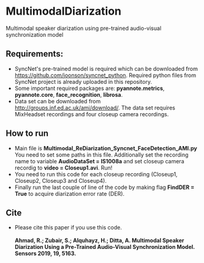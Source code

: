 # MultimodalDiarization
Multimodal speaker diarization using pre-trained audio-visual synchronization model

## Requirements:
- SyncNet's pre-trained model is required which can be downloaded from https://github.com/joonson/syncnet_python. Required python files from SyncNet project is already uploaded in this repository. 
- Some important required packages are: __pyannote.metrics__, __pyannote.core__, __face_recognition__, __librosa__.
- Data set can be downloaded from http://groups.inf.ed.ac.uk/ami/download/. The data set requires MixHeadset recordings and four closeup camera recordings. 

## How to run
- Main file is **Multimodal_ReDiarization_Syncnet_FaceDetection_AMI.py** You need to set some paths in this file. Additionally set the recording name to variable **AudioDataSet = IS1008a** and set closeup camera recordig to **video = Closeup1.avi**. Run!
- You need to run this code for each closeup recording (Closeup1, Closeup2, Closeup3 and Closeup4). 
- Finally run the last couple of line of the code by making flag **FindDER = True** to acquire diarization error rate (DER). 

## Cite
- Please cite this paper if you use this code. <br />  
**Ahmad, R.; Zubair, S.; Alquhayz, H.; Ditta, A. Multimodal Speaker Diarization Using a Pre-Trained Audio-Visual Synchronization Model. Sensors 2019, 19, 5163.**
